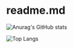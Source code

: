 # readme.md
![Anurag's GitHub stats](https://github-readme-stats.vercel.app/api?username=AstroLuluGit&show_icons=true&theme=radical)


![Top Langs](https://github-readme-stats.vercel.app/api/top-langs/?username=AstroLuluGit&langs_count=8&theme=radical)
